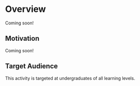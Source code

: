 


# Overview

Coming soon!

## Motivation

Coming soon!

## Target Audience  

This activity is targeted at undergraduates of all learning levels.




